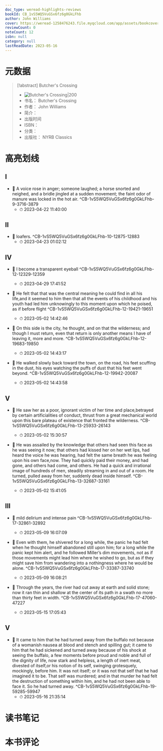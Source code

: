 ```yaml
---
doc_type: weread-highlights-reviews
bookId: CB_1vS5WQ5VuGSx6fz6g0GkLFhb
author: John Williams
cover: https://weread-1258476243.file.myqcloud.com/app/assets/bookcover/book_cover_default_imported_05.png
reviewCount: 0
noteCount: 12
isbn: null
category: null
lastReadDate: 2023-05-16
---
```

# 元数据
> [!abstract] Butcher's Crossing
> - ![ Butcher's Crossing|200](https://weread-1258476243.file.myqcloud.com/app/assets/bookcover/book_cover_default_imported_05.png)
> - 书名： Butcher's Crossing
> - 作者： John Williams
> - 简介： 
> - 出版时间 
> - ISBN： 
> - 分类： 
> - 出版社： NYRB Classics

# 高亮划线

## I


- 📌 A voice rose in anger; someone laughed; a horse snorted and neighed, and a bridle jingled at a sudden movement; the faint odor of manure was locked in the hot air. ^CB-1vS5WQ5VuGSx6fz6g0GkLFhb-9-3716-3879
    - ⏱ 2023-04-22 11:40:00 
## II


- 📌 loafers. ^CB-1vS5WQ5VuGSx6fz6g0GkLFhb-10-12875-12883
    - ⏱ 2023-04-23 01:02:12 
## IV


- 📌 I become a transparent eyeball ^CB-1vS5WQ5VuGSx6fz6g0GkLFhb-12-12329-12359
    - ⏱ 2023-04-29 17:41:52 

- 📌 He felt that that was the central meaning he could find in all his life,and it seemed to him then that all the events of his childhood and his youth had led him unknowingly to this moment upon which he poised, as if before flight ^CB-1vS5WQ5VuGSx6fz6g0GkLFhb-12-19421-19651
    - ⏱ 2023-05-02 14:42:46 

- 📌 On this side is the city, he thought, and on that the wilderness; and though I must return, even that return is only another means I have of leaving it, more and more. ^CB-1vS5WQ5VuGSx6fz6g0GkLFhb-12-19683-19850
    - ⏱ 2023-05-02 14:43:17 

- 📌 He walked slowly back toward the town, on the road, his feet scuffing in the dust, his eyes watching the puffs of dust that his feet went beyond. ^CB-1vS5WQ5VuGSx6fz6g0GkLFhb-12-19942-20087
    - ⏱ 2023-05-02 14:43:58 
## V


- 📌 He saw her as a poor, ignorant victim of her time and place,betrayed by certain artificialities of conduct, thrust from a great mechanical world upon this bare plateau of existence that fronted the wilderness. ^CB-1vS5WQ5VuGSx6fz6g0GkLFhb-13-25933-26143
    - ⏱ 2023-05-02 15:30:57 

- 📌 He was assailed by the knowledge that others had seen this face as he was seeing it now; that others had kissed her on her wet lips, had heard the voice he was hearing, had felt the same breath he was feeling upon his own face,now. They had quickly paid their money, and had gone, and others had come, and others. He had a quick and irrational image of hundreds of men, steadily streaming in and out of a room. He turned, pulled away from her, suddenly dead inside himself. ^CB-1vS5WQ5VuGSx6fz6g0GkLFhb-13-32687-33161
    - ⏱ 2023-05-02 15:41:05 
## III


- 📌 mild delirium and intense pain ^CB-1vS5WQ5VuGSx6fz6g0GkLFhb-17-32861-32892
    - ⏱ 2023-05-09 16:07:09 

- 📌 Even with them, he shivered for a long while, the panic he had felt when he thought himself abandoned still upon him; for a long while the panic kept him alert, and he followed Miller’s dim movements, not as if those movements might lead him where he wished to go, but as if they might save him from wandering into a nothingness where he would be alone. ^CB-1vS5WQ5VuGSx6fz6g0GkLFhb-17-33387-33740
    - ⏱ 2023-05-09 16:08:21 

- 📌 Through the years, the river had cut away at earth and solid stone; now it ran thin and shallow at the center of its path in a swath no more than thirty feet in width. ^CB-1vS5WQ5VuGSx6fz6g0GkLFhb-17-47060-47227
    - ⏱ 2023-05-15 17:05:43 
## V


- 📌 It came to him that he had turned away from the buffalo not because of a womanish nausea at blood and stench and spilling gut; it came to him that he had sickened and turned away because of his shock at seeing the buffalo, a few moments before proud and noble and full of the dignity of life, now stark and helpless, a length of inert meat, divested of itself,or his notion of its self, swinging grotesquely, mockingly, before him. It was not itself; or it was not that self that he had imagined it to be. That self was murdered; and in that murder he had felt the destruction of something within him, and he had not been able to face it. So he had turned away. ^CB-1vS5WQ5VuGSx6fz6g0GkLFhb-19-59285-59947
    - ⏱ 2023-05-16 21:35:14 
# 读书笔记

# 本书评论
